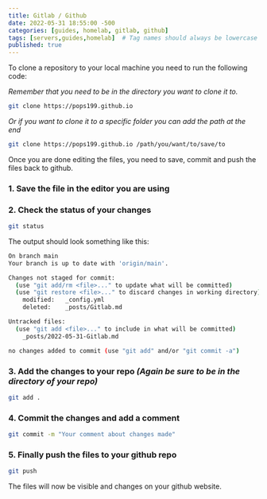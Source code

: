 ```yaml
---
title: Gitlab / Github
date: 2022-05-31 18:55:00 -500
categories: [guides, homelab, gitlab, github]
tags: [servers,guides,homelab]  # Tag names should always be lowercase
published: true
---
```


To clone a repository to your local machine you need to run the following code:

*Remember that you need to be in the directory you want to clone it to.*
```bash
git clone https://pops199.github.io
```
*Or if you want to clone it to a specific folder you can add the path at the end*
```bash
git clone https://pops199.github.io /path/you/want/to/save/to
```

Once you are done editing the files, you need to save, commit and push the files back to github.

### 1. Save the file in the editor you are using
### 2. Check the status of your changes
```bash
git status
```
The output should look something like this:
```bash
On branch main
Your branch is up to date with 'origin/main'.

Changes not staged for commit:
  (use "git add/rm <file>..." to update what will be committed)
  (use "git restore <file>..." to discard changes in working directory)
	modified:   _config.yml
	deleted:    _posts/Gitlab.md

Untracked files:
  (use "git add <file>..." to include in what will be committed)
	_posts/2022-05-31-Gitlab.md

no changes added to commit (use "git add" and/or "git commit -a")
```
### 3. Add the changes to your repo *(Again be sure to be in the directory of your repo)*
```bash
git add .
```
### 4. Commit the changes and add a comment
```bash
git commit -m "Your comment about changes made"
```
### 5. Finally push the files to your github repo
```bash
git push
```

The files will now be visible and changes on your github website.